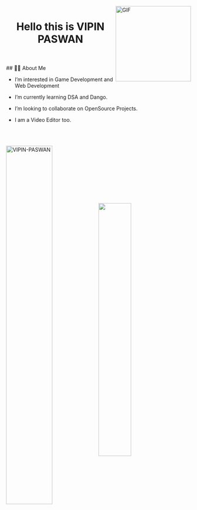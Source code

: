 <img alt="GIF"  height="205px" align="right" src="https://media.giphy.com/media/AOSwwqVjNZlDO/giphy.gif" />

<h1 align="center">Hello this is VIPIN PASWAN</h1>
  <br>
  <br>
## 🙋‍♂️ About Me

- I’m interested in Game Development and Web Development
- I’m currently learning DSA and Dango.
- I’m looking to collaborate on OpenSource Projects.
- I  am a Video Editor too.

  <br>
  <br>
<!---
VIPIN-PASWAN/VIPIN-PASWAN is a ✨ special ✨ repository because its `README.md` (this file) appears on your GitHub profile.
You can click the Preview link to take a look at your changes.
--->

<img align="center" style="width:50%; float=left; margin=5%;" src="https://github-readme-stats.vercel.app/api?username=vipin-paswan&show_icons=true&theme=vue" alt="VIPIN-PASWAN" /><img align="center" style="width:42%; float=right; margin=5%;" src="https://github-readme-stats.vercel.app/api/top-langs/?username=vipin-paswan&layout=compact&theme=vue&hide_border=true" />
